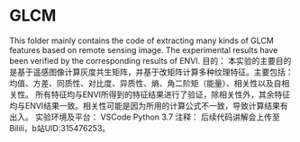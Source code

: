 # GLCM
This folder mainly contains the code of extracting many kinds of GLCM features based on remote sensing image. The experimental results have been verified by the corresponding results of ENVI.
目的：
    本实验的主要目的是基于遥感图像计算灰度共生矩阵，并基于改矩阵计算多种纹理特征。主要包括：均值、方差、同质性、对比度、异质性、熵、角二阶矩（能量）、相关性以及自相关性。
所有特征均与ENVI所得到的特征结果进行了验证，除相关性外，其余特征均与ENVI结果一致。相关性可能是因为所用的计算公式不一致，导致计算结果有出入。
实验环境及平台：
    VSCode
    Python 3.7
注释：
    后续代码讲解会上传至Bilili，b站UID:315476253。
